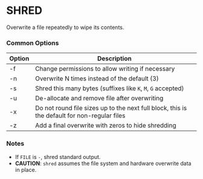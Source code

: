 # SHRED

Overwrite a file repeatedly to wipe its contents.

### Common Options

| Option | Description |
| --- | --- |
| -f | Change permissions to allow writing if necessary |
| -n | Overwrite N times instead of the default (3) |
| -s | Shred this many bytes (suffixes like `K`, `M`, `G` accepted) |
| -u | De-allocate and remove file after overwriting |
| -x | Do not round file sizes up to the next full block, this is the default for non-regular files | 
| -z | Add a final overwrite with zeros to hide shredding |

### Notes

* If `FILE` is `-`, shred standard output.
* **CAUTION**: `shred` assumes the file system and hardware overwrite data in place.


